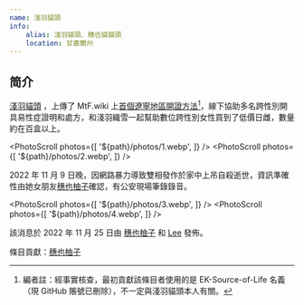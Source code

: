 ```yaml
---
name: 淺羽貓頭
info:
    alias: 淺羽貓頭、穗也貓貓頭
    location: 甘肅蘭州
---
```


## 简介

[淺羽貓頭](https://twitter.com/homoyamakaze) ，上傳了 MtF.wiki 上[首個遼寧地區開證方法](https://mtf.wiki/zh-cn/docs/psyco/liaoning/liu-hong/)[^1]，線下協助多名跨性別開具易性症證明和處方，和淺羽織雪一起幫助數位跨性別女性買到了低價日雌，數量約在百盒以上。

<PhotoScroll photos={[ '${path}/photos/1.webp', ]} /> <PhotoScroll photos={[ '${path}/photos/2.webp', ]} />

2022 年 11 月 9 日晚，因網路暴力導致雙相發作於家中上吊自殺逝世，資訊準確性由她女朋友[穗也柚子](https://twitter.com/YuzuTvT)確認，有公安現場筆錄錄音。

<PhotoScroll photos={[ '${path}/photos/3.webp', ]} /> <PhotoScroll photos={[ '${path}/photos/4.webp', ]} />

該消息於 2022 年 11 月 25 日由 [穗也柚子](https://twitter.com/YuzuTvT) 和 [Lee](https://twitter.com/rbqwansui) 發佈。

條目貢獻：[穗也柚子](https://twitter.com/YuzuTvT)

[^1]: 編者註：經事實核查，最初貢獻該條目者使用的是 EK-Source-of-Life 名義（現 GitHub 賬號已刪除），不一定與淺羽貓頭本人有關。 
